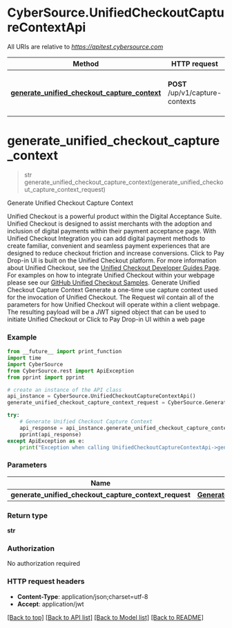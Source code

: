 # CyberSource.UnifiedCheckoutCaptureContextApi

All URIs are relative to *https://apitest.cybersource.com*

Method | HTTP request | Description
------------- | ------------- | -------------
[**generate_unified_checkout_capture_context**](UnifiedCheckoutCaptureContextApi.md#generate_unified_checkout_capture_context) | **POST** /up/v1/capture-contexts | Generate Unified Checkout Capture Context


# **generate_unified_checkout_capture_context**
> str generate_unified_checkout_capture_context(generate_unified_checkout_capture_context_request)

Generate Unified Checkout Capture Context

Unified Checkout is a powerful product within the Digital Acceptance Suite. Unified Checkout is designed to assist merchants with the adoption and inclusion of digital payments within their payment acceptance page. With Unified Checkout Integration you can add digital payment methods to create familiar, convenient and seamless payment experiences that are designed to reduce checkout friction and increase conversions. Click to Pay Drop-in UI is built on the Unified Checkout platform. For more information about Unified Checkout, see the [Unified Checkout Developer Guides Page](https://developer.cybersource.com/docs/cybs/en-us/unified-checkout/developer/all/rest/unified-checkout/uc-intro.html). For examples on how to integrate Unified Checkout within your webpage please see our [GitHub Unified Checkout Samples](https://github.com/CyberSource/cybersource-unified-checkout-sample-java). Generate Unified Checkout Capture Context Generate a one-time use capture context used for the invocation of Unified Checkout. The Request wil contain all of the parameters for how Unified Checkout will operate within a client webpage. The resulting payload will be a JWT signed object that can be used to initiate Unified Checkout or Click to Pay Drop-in UI within a web page

### Example 
```python
from __future__ import print_function
import time
import CyberSource
from CyberSource.rest import ApiException
from pprint import pprint

# create an instance of the API class
api_instance = CyberSource.UnifiedCheckoutCaptureContextApi()
generate_unified_checkout_capture_context_request = CyberSource.GenerateUnifiedCheckoutCaptureContextRequest() # GenerateUnifiedCheckoutCaptureContextRequest | 

try: 
    # Generate Unified Checkout Capture Context
    api_response = api_instance.generate_unified_checkout_capture_context(generate_unified_checkout_capture_context_request)
    pprint(api_response)
except ApiException as e:
    print("Exception when calling UnifiedCheckoutCaptureContextApi->generate_unified_checkout_capture_context: %s\n" % e)
```

### Parameters

Name | Type | Description  | Notes
------------- | ------------- | ------------- | -------------
 **generate_unified_checkout_capture_context_request** | [**GenerateUnifiedCheckoutCaptureContextRequest**](GenerateUnifiedCheckoutCaptureContextRequest.md)|  | 

### Return type

**str**

### Authorization

No authorization required

### HTTP request headers

 - **Content-Type**: application/json;charset=utf-8
 - **Accept**: application/jwt

[[Back to top]](#) [[Back to API list]](../README.md#documentation-for-api-endpoints) [[Back to Model list]](../README.md#documentation-for-models) [[Back to README]](../README.md)

